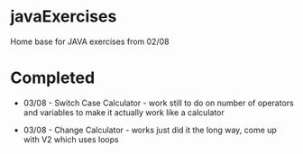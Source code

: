 # javaExercises

Home base for JAVA exercises from 02/08

# Completed

- 03/08 - Switch Case Calculator - work still to do on number of operators and variables to make it actually work like a calculator

- 03/08 - Change Calculator - works just did it the long way, come up with V2 which uses loops 
